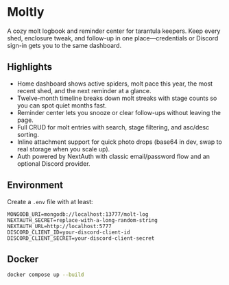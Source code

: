 # Moltly

A cozy molt logbook and reminder center for tarantula keepers. Keep every shed, enclosure tweak, and follow-up in one place—credentials or Discord sign-in gets you to the same dashboard.

## Highlights

- Home dashboard shows active spiders, molt pace this year, the most recent shed, and the next reminder at a glance.
- Twelve-month timeline breaks down molt streaks with stage counts so you can spot quiet months fast.
- Reminder center lets you snooze or clear follow-ups without leaving the page.
- Full CRUD for molt entries with search, stage filtering, and asc/desc sorting.
- Inline attachment support for quick photo drops (base64 in dev, swap to real storage when you scale up).
- Auth powered by NextAuth with classic email/password flow and an optional Discord provider.

## Environment

Create a `.env` file with at least:

```
MONGODB_URI=mongodb://localhost:13777/molt-log
NEXTAUTH_SECRET=replace-with-a-long-random-string
NEXTAUTH_URL=http://localhost:5777
DISCORD_CLIENT_ID=your-discord-client-id
DISCORD_CLIENT_SECRET=your-discord-client-secret
```

## Docker

```bash
docker compose up --build
```